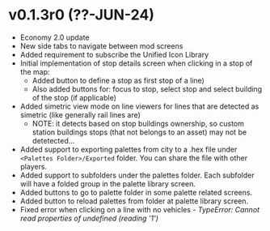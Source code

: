 # v0.1.3r0 (??-JUN-24)
- Economy 2.0 update
- New side tabs to navigate between mod screens
- Added requirement to subscribe the Unified Icon Library
- Initial implementation of stop details screen when clicking in a stop of the map:
	- Added button to define a stop as first stop of a line)
	- Also added buttons for: focus to stop, select stop and select building of the stop (if applicable)
- Added simetric view mode on line viewers for lines that are detected as simetric (like generally rail lines are)
  - NOTE: it detects based on stop buildings ownership, so custom station buildings stops (that not belongs to an asset) may not be detetected...
- Added support to exporting palettes from city to a .hex file under `<Palettes Folder>/Exported` folder. You can share the file with other players.
- Added support to subfolders under the palettes folder. Each subfolder will have a folded group in the palette library screen.
- Added buttons to go to palette folder in some palette related screens.
- Added button to reload palettes from folder at palette library screen.
- Fixed error when clicking on a line with no vehicles - _TypeError: Cannot read properties of undefined (reading '1')_